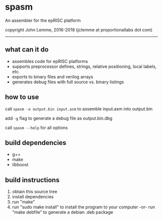 # spasm
An assembler for the epRISC platform

copyright John Lemme, 2016-2018 (jclemme at proportionallabs dot com)

---

## what can it do
* assembles code for epRISC platforms
* supports preprocessor defines, strings, relative positioning, local labels, etc.
* exports to binary files and verilog arrays
* generates debug files with full source vs. binary listings

## how to use
call `spasm -o output.bin input.asm` to assemble input.asm into output.bin

add `-g` flag to generate a debug file as output.bin.dbg

call `spasm --help` for all options

## build dependencies
* g++
* make
* libboost

## build instructions
1. obtain this source tree
2. install dependencies
3. run "make"
4. run "sudo make install" to install the program to your computer
   -or-
   run "make debfile" to generate a debian .deb package
